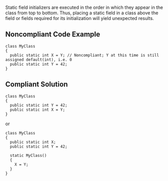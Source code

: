 Static field initializers are executed in the order in which they appear in the class from top to bottom. Thus, placing a static field in a class above the field or fields required for its initialization will yield unexpected results.
 
## Noncompliant Code Example

    class MyClass
    {
      public static int X = Y; // Noncompliant; Y at this time is still assigned default(int), i.e. 0
      public static int Y = 42;
    }

## Compliant Solution

    class MyClass
    {
      public static int Y = 42;
      public static int X = Y;
    }

or

    class MyClass
    {
      public static int X;
      public static int Y = 42;
    
      static MyClass()
      {
        X = Y;
      }
    }